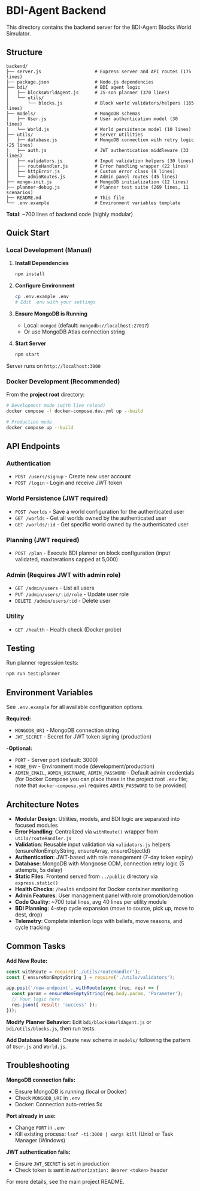 # BDI-Agent Backend

This directory contains the backend server for the BDI-Agent Blocks World Simulator.

## Structure

```
backend/
├── server.js                    # Express server and API routes (175 lines)
├── package.json                 # Node.js dependencies
├── bdi/                         # BDI agent logic
│   ├── blocksWorldAgent.js      # JS-son planner (370 lines)
│   └── utils/
│       └── blocks.js            # Block world validators/helpers (165 lines)
├── models/                      # MongoDB schemas
│   ├── User.js                  # User authentication model (30 lines)
│   └── World.js                 # World persistence model (10 lines)
├── utils/                       # Server utilities
│   ├── database.js              # MongoDB connection with retry logic (25 lines)
│   ├── auth.js                  # JWT authentication middleware (33 lines)
│   ├── validators.js            # Input validation helpers (30 lines)
│   ├── routeHandler.js          # Error handling wrapper (22 lines)
│   ├── httpError.js             # Custom error class (9 lines)
│   └── adminRoutes.js           # Admin panel routes (45 lines)
├── mongo-init.js                # MongoDB initialization (12 lines)
├── planner-debug.js             # Planner test suite (269 lines, 11 scenarios)
├── README.md                    # This file
└── .env.example                 # Environment variables template
```

**Total**: ~700 lines of backend code (highly modular)

## Quick Start

### Local Development (Manual)

1. **Install Dependencies**
   ```bash
   npm install
   ```

2. **Configure Environment**
   ```bash
   cp .env.example .env
   # Edit .env with your settings
   ```

3. **Ensure MongoDB is Running**
   - Local: `mongod` (default: `mongodb://localhost:27017`)
   - Or use MongoDB Atlas connection string

4. **Start Server**
   ```bash
   npm start
   ```

Server runs on `http://localhost:3000`

### Docker Development (Recommended)

From the **project root** directory:

```bash
# Development mode (with live reload)
docker compose -f docker-compose.dev.yml up --build

# Production mode
docker compose up --build
```

## API Endpoints

### Authentication
- `POST /users/signup` - Create new user account
- `POST /login` - Login and receive JWT token

### World Persistence (JWT required)
- `POST /worlds` - Save a world configuration for the authenticated user
- `GET /worlds` - Get all worlds owned by the authenticated user
- `GET /worlds/:id` - Get specific world owned by the authenticated user

### Planning (JWT required)
- `POST /plan` - Execute BDI planner on block configuration (input validated, maxIterations capped at 5,000)

### Admin (Requires JWT with admin role)
- `GET /admin/users` - List all users
- `PUT /admin/users/:id/role` - Update user role
- `DELETE /admin/users/:id` - Delete user

### Utility
- `GET /health` - Health check (Docker probe)

## Testing

Run planner regression tests:
```bash
npm run test:planner
```

## Environment Variables

See `.env.example` for all available configuration options.

**Required:**
- `MONGODB_URI` - MongoDB connection string
- `JWT_SECRET` - Secret for JWT token signing (production)

-**Optional:**
- `PORT` - Server port (default: 3000)
- `NODE_ENV` - Environment mode (development/production)
- `ADMIN_EMAIL`, `ADMIN_USERNAME`, `ADMIN_PASSWORD` - Default admin credentials (for Docker Compose you can place these in the project root `.env` file; note that `docker-compose.yml` requires `ADMIN_PASSWORD` to be provided)

## Architecture Notes

- **Modular Design**: Utilities, models, and BDI logic are separated into focused modules
- **Error Handling**: Centralized via `withRoute()` wrapper from `utils/routeHandler.js`
- **Validation**: Reusable input validation via `validators.js` helpers (ensureNonEmptyString, ensureArray, ensureObjectId)
- **Authentication**: JWT-based with role management (7-day token expiry)
- **Database**: MongoDB with Mongoose ODM, connection retry logic (5 attempts, 5s delay)
- **Static Files**: Frontend served from `../public` directory via `express.static()`
- **Health Checks**: `/health` endpoint for Docker container monitoring
- **Admin Features**: User management panel with role promotion/demotion
- **Code Quality**: ~700 total lines, avg 40 lines per utility module
- **BDI Planning**: 4-step cycle expansion (move to source, pick up, move to dest, drop)
- **Telemetry**: Complete intention logs with beliefs, move reasons, and cycle tracking

## Common Tasks

**Add New Route:**
```javascript
const withRoute = require('./utils/routeHandler');
const { ensureNonEmptyString } = require('./utils/validators');

app.post('/new-endpoint', withRoute(async (req, res) => {
  const param = ensureNonEmptyString(req.body.param, 'Parameter');
  // Your logic here
  res.json({ result: 'success' });
}));
```

**Modify Planner Behavior:**
Edit `bdi/blocksWorldAgent.js` or `bdi/utils/blocks.js`, then run tests.

**Add Database Model:**
Create new schema in `models/` following the pattern of `User.js` and `World.js`.

## Troubleshooting

**MongoDB connection fails:**
- Ensure MongoDB is running (local or Docker)
- Check `MONGODB_URI` in `.env`
- Docker: Connection auto-retries 5x

**Port already in use:**
- Change `PORT` in `.env`
- Kill existing process: `lsof -ti:3000 | xargs kill` (Unix) or Task Manager (Windows)

**JWT authentication fails:**
- Ensure `JWT_SECRET` is set in production
- Check token is sent in `Authorization: Bearer <token>` header

For more details, see the main project README.
